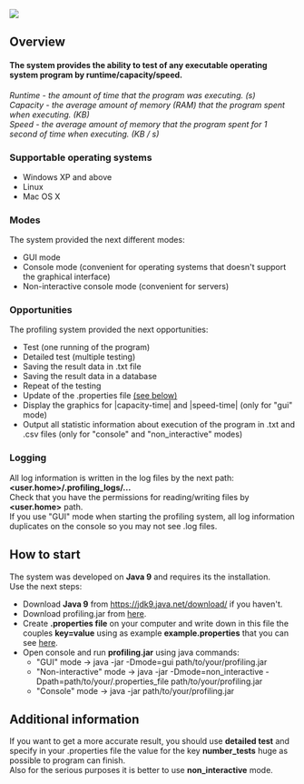 ![](https://cloud.githubusercontent.com/assets/15519803/24955260/57217880-1f8b-11e7-8425-1ef022f4c7ae.jpg)
## **Overview**
#### **The system provides the ability to test of any executable operating system program by runtime/capacity/speed.**
*Runtime - the amount of time that the program was executing. (s)*<br />
*Capacity - the average amount of memory (RAM) that the program spent when executing. (KB)*<br />
*Speed - the average amount of memory that the program spent for 1 second of time when executing. (KB / s)*<br />

### Supportable operating systems
* Windows XP and above
* Linux
* Mac OS X

### Modes
The system provided the next different modes:
* GUI mode
* Console mode (convenient for operating systems that doesn't support the graphical interface)
* Non-interactive console mode (convenient for servers)

### Opportunities
The profiling system provided the next opportunities:
* Test (one running of the program)
* Detailed test (multiple testing)
* Saving the result data in .txt file
* Saving the result data in a database
* Repeat of the testing
* Update of the .properties file [(see below)](#how-to-start)
* Display the graphics for |capacity-time| and |speed-time| (only for "gui" mode)
* Output all statistic information about execution of the program in .txt and .csv files (only for "console" and "non_interactive" modes)


### Logging
All log information is written in the log files by the next path: **<user.home>/.profiling_logs/...<br />**
Check that you have the permissions for reading/writing files by **<user.home>** path.<br/>
If you use "GUI" mode when starting the profiling system, all log information duplicates on the console so you may not see .log files.


## How to start
The system was developed on **Java 9** and requires its the installation. <br/>
Use the next steps:
* Download **Java 9** from https://jdk9.java.net/download/ if you haven't.
* Download profiling.jar from [here](https://github.com/tuxarb/profiling/blob/master/profiling.jar).
* Create **.properties file** on your computer and write down in this file the couples **key=value** using as example **example.properties** that you can see [here](https://github.com/tuxarb/profiling/blob/master/example.properties).
* Open console and run __profiling.jar__ using java commands:
    * "GUI" mode -> java -jar -Dmode=gui path/to/your/profiling.jar
    * "Non-interactive" mode -> java -jar -Dmode=non_interactive -Dpath=path/to/your/.properties_file path/to/your/profiling.jar
    * "Console" mode -> java -jar path/to/your/profiling.jar


## Additional information
If you want to get a more accurate result, you should use **detailed test** and specify in your .properties file the value for the key **number_tests** huge as possible to program can finish. <br />
Also for the serious purposes it is better to use **non_interactive** mode.
